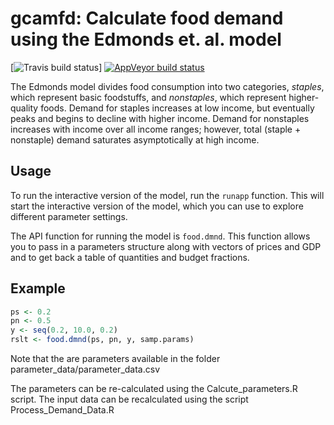# gcamfd: Calculate food demand using the Edmonds et. al. model
[![Travis build status]((https://travis-ci.org/JGCRI/ambrosia.svg?branch=master)](https://travis-ci.com/github/JGCRI/ambrosia))]
[![AppVeyor build status](https://ci.appveyor.com/api/projects/status/github/JGCRI/food-demand?branch=master&svg=true)](https://ci.appveyor.com/project/JGCRI/food-demand) 

The Edmonds model divides food consumption into two categories,
_staples_, which represent basic foodstuffs, and _nonstaples_,
which represent higher-quality foods.  Demand for staples increases at low
income, but eventually peaks and begins to decline with higher income.
Demand for nonstaples increases with income over all income ranges; however,
total (staple + nonstaple) demand saturates asymptotically at high income.

## Usage

To run the interactive version of the model, run the `runapp`
function.  This will start the interactive version of the model, which you
can use to explore different parameter settings.

The API function for running the model is `food.dmnd`.  This
function allows you to pass in a parameters structure along with vectors of
prices and GDP and to get back a table of quantities and budget fractions.

## Example

```R
ps <- 0.2
pn <- 0.5
y <- seq(0.2, 10.0, 0.2)
rslt <- food.dmnd(ps, pn, y, samp.params)

```
Note that the  are parameters available in the folder parameter_data/parameter_data.csv

The parameters can be re-calculated using the Calcute_parameters.R script. 
The input data can be recalculated using the script Process_Demand_Data.R
